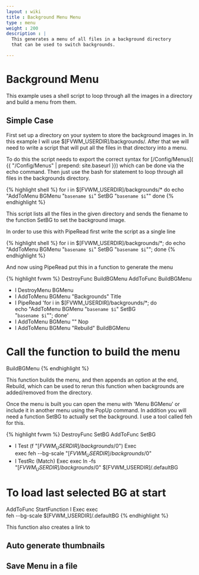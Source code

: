 ```yaml
---
layout : wiki
title : Background Menu Menu
type : menu
weight : 200
description : |
  This generates a menu of all files in a background directory
  that can be used to switch backgrounds.

---
```


# Background Menu

This example uses a shell script to loop through all the images
in a directory and build a menu from them.

## Simple Case

First set up a directory on your system to store the background images
in. In this example I will use $[FVWM_USERDIR]/backgrounds/. After that
we will need to write a script that will put all the files in that
directory into a menu.

To do this the script needs to export the correct syntax for [/Config/Menus](
{{ "/Config/Menus" | prepend: site.baseurl }}) which can be done via
the echo command. Then just use the bash for statement to loop through
all files in the backgrounds directory.

{% highlight shell %}
for i in $[FVWM_USERDIR]/backgrounds/*
do
  echo "AddToMenu BGMenu \"`basename $i`\" SetBG \"`basename $i`\""
done
{% endhighlight %}

This script lists all the files in the given directory and sends the
fiename to the function SetBG to set the background image.

In order to use this with PipeRead first write the script as a single line

{% highlight shell %}
for i in $[FVWM_USERDIR]/backgrounds/*; do echo "AddToMenu BGMenu \"`basename $i`\" SetBG \"`basename $i`\""; done
{% endhighlight %}

And now using PipeRead put this in a function to generate the menu

{% highlight fvwm %}
DestroyFunc BuildBGMenu
AddToFunc BuildBGMenu
+ I DestroyMenu BGMenu
+ I AddToMenu BGMenu "Backgrounds" Title
+ I PipeRead 'for i in $[FVWM_USERDIR]/backgrounds/*; do \
    echo "AddToMenu BGMenu \"`basename $i`\" SetBG \
    \"`basename $i`\""; done'
+ I AddToMenu BGMenu "" Nop
+ I AddToMenu BGMenu "Rebuild" BuildBGMenu

# Call the function to build the menu
BuildBGMenu
{% endhighlight %}

This function builds the menu, and then appends an option
at the end, Rebuild, which can be used to rerun this function
when backgrounds are added/removed from the directory.

Once the menu is built you can open the menu with 'Menu BGMenu'
or include it in another menu using the PopUp command. In addition
you will need a function SetBG to actually set the background. I use
a tool called feh for this.

{% highlight fvwm %}
DestroyFunc SetBG
AddToFunc SetBG
+ I Test (f "$[FVWM_USERDIR]/backgrounds/$0") Exec \
  exec feh --bg-scale "$[FVWM_USERDIR]/backgrounds/$0"
+ I TestRc (Match) Exec exec ln -fs \
  "$[FVWM_USERDIR]/backgrounds/$0" $[FVWM_USERDIR]/.defaultBG

# To load last selected BG at start
AddToFunc StartFunction I Exec exec \
feh --bg-scale $[FVWM_USERDIR]/.defaultBG
{% endhighlight %}

This function also creates a link to 


## Auto generate thumbnails


## Save Menu in a file
